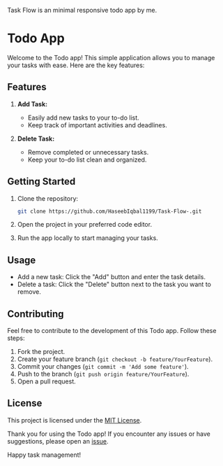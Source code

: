 Task Flow is an minimal responsive todo app by me.

# Todo App
Welcome to the Todo app! This simple application allows you to manage your tasks with ease. Here are the key features:

## Features

1. **Add Task:**
   - Easily add new tasks to your to-do list.
   - Keep track of important activities and deadlines.

2. **Delete Task:**
   - Remove completed or unnecessary tasks.
   - Keep your to-do list clean and organized.

## Getting Started

1. Clone the repository:
   ```bash
   git clone https://github.com/HaseebIqbal1199/Task-Flow-.git
   ```

2. Open the project in your preferred code editor.

3. Run the app locally to start managing your tasks.

## Usage

- Add a new task: Click the "Add" button and enter the task details.
- Delete a task: Click the "Delete" button next to the task you want to remove.

## Contributing

Feel free to contribute to the development of this Todo app. Follow these steps:

1. Fork the project.
2. Create your feature branch (`git checkout -b feature/YourFeature`).
3. Commit your changes (`git commit -m 'Add some feature'`).
4. Push to the branch (`git push origin feature/YourFeature`).
5. Open a pull request.

## License

This project is licensed under the [MIT License](LICENSE).

Thank you for using the Todo app! If you encounter any issues or have suggestions, please open an [issue](https://github.com/your-username/todo-app/issues).

Happy task management!


